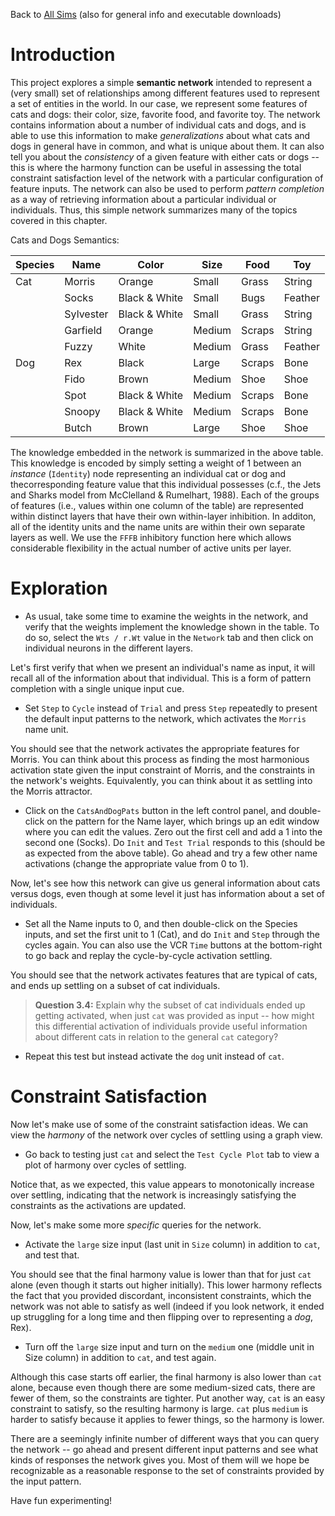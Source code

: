 Back to [All Sims](https://github.com/CompCogNeuro/sims) (also for general info and executable downloads)

# Introduction

This project explores a simple **semantic network** intended to represent a (very small) set of relationships among different features used to represent a set of entities in the world.  In our case, we represent some features of cats and dogs: their color, size, favorite food, and favorite toy. The network contains information about a number of individual cats and dogs, and is able to use this information to make *generalizations* about what cats and dogs in general have in common, and what is unique about them. It can also tell you about the *consistency* of a given feature with either cats or dogs -- this is where the harmony function can be useful in assessing the total constraint satisfaction level of the network with a particular configuration of feature inputs. The network can also be used to perform *pattern completion* as a way of retrieving information about a particular individual or individuals. Thus, this simple network summarizes many of the topics covered in this chapter.

Cats and Dogs Semantics:

| Species | Name      | Color         | Size   | Food   | Toy     |
|---------|-----------|---------------|--------|--------|---------|
| Cat     | Morris    | Orange        | Small  | Grass  | String  |
|         | Socks     | Black & White | Small  | Bugs   | Feather |
|         | Sylvester | Black & White | Small  | Grass  | String  |
|         | Garfield  | Orange        | Medium | Scraps | String  |
|         | Fuzzy     | White         | Medium | Grass  | Feather |
| Dog     | Rex       | Black         | Large  | Scraps | Bone    |
|         | Fido      | Brown         | Medium | Shoe   | Shoe    |
|         | Spot      | Black & White | Medium | Scraps | Bone    |
|         | Snoopy    | Black & White | Medium | Scraps | Bone    |
|         | Butch     | Brown         | Large  | Shoe   | Shoe    |

The knowledge embedded in the network is summarized in the above table. This knowledge is encoded by simply setting a weight of 1 between an *instance* (`Identity`) node representing an individual cat or dog and thecorresponding feature value that this individual possesses (c.f., the Jets and Sharks model from McClelland & Rumelhart, 1988). Each of the groups of features (i.e., values within one column of the table) are represented within distinct layers that have their own within-layer inhibition. In additon, all of the identity units and the name units are within their own separate layers as well. We use the `FFFB` inhibitory function here which allows considerable flexibility in the actual number of active units per layer.

# Exploration

* As usual, take some time to examine the weights in the network, and verify that the weights implement the knowledge shown in the table. To do so, select the `Wts / r.Wt` value in the `Network` tab and then click on individual neurons in the different layers. 

Let's first verify that when we present an individual's name as input, it will recall all of the information about that individual. This is a form of pattern completion with a single unique input cue. 

* Set `Step` to `Cycle` instead of `Trial` and press `Step` repeatedly to present the default input patterns to the network, which activates the `Morris` name unit.

You should see that the network activates the appropriate features for Morris. You can think about this process as finding the most harmonious activation state given the input constraint of Morris, and the constraints in the network's weights. Equivalently, you can think about it as settling into the Morris attractor.

* Click on the `CatsAndDogPats` button in the left control panel, and double-click on the pattern for the Name layer, which brings up an edit window where you can edit the values.  Zero out the first cell and add a 1 into the second one (Socks).  Do `Init` and `Test Trial` responds to this (should be as expected from the above table).  Go ahead and try a few other name activations (change the appropriate value from 0 to 1).

Now, let's see how this network can give us general information about cats versus dogs, even though at some level it just has information about a set of individuals.

* Set all the Name inputs to 0, and then double-click on the Species inputs, and set the first unit to 1 (Cat), and do `Init` and `Step` through the cycles again.  You can also use the VCR `Time` buttons at the bottom-right to go back and replay the cycle-by-cycle activation settling. 

You should see that the network activates features that are typical of cats, and ends up settling on a subset of cat individuals.

> **Question 3.4:** Explain why the subset of cat individuals ended up getting activated, when just `cat` was provided as input -- how might this differential activation of individuals provide useful information about different cats in relation to the general `cat` category?

* Repeat this test but instead activate the `dog` unit instead of `cat`.

# Constraint Satisfaction

Now let's make use of some of the constraint satisfaction ideas. We can view the *harmony* of the network over cycles of settling using a graph view.

* Go back to testing just `cat` and select the `Test Cycle Plot` tab to view a plot of harmony over cycles of settling.

Notice that, as we expected, this value appears to monotonically increase over settling, indicating that the network is increasingly satisfying the constraints as the activations are updated.

Now, let's make some more *specific* queries for the network.

* Activate the `large` size input (last unit in `Size` column) in addition to `cat`, and test that. 

You should see that the final harmony value is lower than that for just `cat` alone (even though it starts out higher initially). This lower harmony reflects the fact that you provided discordant, inconsistent constraints, which the network was not able to satisfy as well (indeed if you look network, it ended up struggling for a long time and then flipping over to representing a *dog*, Rex).

* Turn off the `large` size input and turn on the `medium` one (middle unit in Size column) in addition to `cat`, and test again.

Although this case starts off earlier, the final harmony is also lower than `cat` alone, because even though there are some medium-sized cats, there are fewer of them, so the constraints are tighter. Put another way, `cat` is an easy constraint to satisfy, so the resulting harmony is large. `cat` plus `medium` is harder to satisfy because it applies to fewer things, so the harmony is lower.

There are a seemingly infinite number of different ways that you can query the network -- go ahead and present different input patterns and see what kinds of responses the network gives you. Most of them will we hope be recognizable as a reasonable response to the set of constraints provided by the input pattern.

Have fun experimenting!

